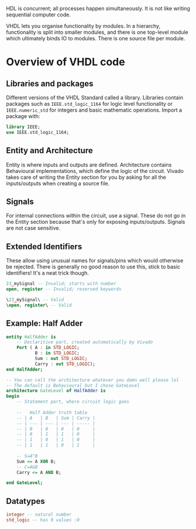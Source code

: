 HDL is concurrent; all processes happen simultaneously. It is not like writing sequential computer code.

VHDL lets you organise functionality by modules. In a hierarchy, functionality is split into smaller modules, and there is one top-level module which ultimately binds IO to modules. There is one source file per module.

# Overview of VHDL code
## Libraries and packages
Different versions of the VHDL Standard called a library. Libraries contain packages such as `IEEE.std_logic_1164` for logic level functionality or `IEEE.numeric_std` for integers and basic mathematic operations. Import a package with:
```vhdl
library IEEE;
use IEEE.std_logic_1164;
```

## Entity and Architecture
Entity is where inputs and outputs are defined. Architecture contains Behavioural implementations, which define the logic of the circuit. Vivado takes care of writing the Entity section for you by asking for all the inputs/outputs when creating a source file.
## Signals
For internal connections within the circuit, use a signal. These do not go in the Entity section because that's only for exposing inputs/outputs. Signals are not case sensitive.
## Extended Identifiers
These allow using unusual names for signals/pins which would otherwise be rejected. There is generally no good reason to use this, stick to basic identifiers! It's a neat trick though.
```vhdl
23_mySignal -- Invalid; starts with number
open, register -- Invalid; reserved keywords

\23_mySignal\ -- Valid
\open, register\ -- Valid
```

## Example: Half Adder
```vhdl
entity HalfAdder is
	-- Declaritive part, created automatically by Vivado
    Port ( A : in STD_LOGIC;
           B : in STD_LOGIC;
           Sum : out STD_LOGIC;
           Carry : out STD_LOGIC);
end HalfAdder;

-- You can call the architecture whatever you damn well please lol
-- The default is Behavioural but I chose GateLevel
architecture GateLevel of HalfAdder is
begin
	-- Statement part, where circuit logic goes
	
	--   Half Adder truth table
	-- | A   | B   | Sum | Carry |
	-- | --- | --- | --- | ----- |
	-- | 0   | 0   | 0   | 0     |
	-- | 0   | 1   | 1   | 0     |
	-- | 1   | 0   | 1   | 0     |
	-- | 1   | 1   | 0   | 1     |
	
    -- S=A^B
    Sum <= A XOR B;
    -- C=A&B
    Carry <= A AND B;

end GateLevel;
```

## Datatypes
```vhdl
integer -- natural number
std_logic -- has 9 values :O
```
